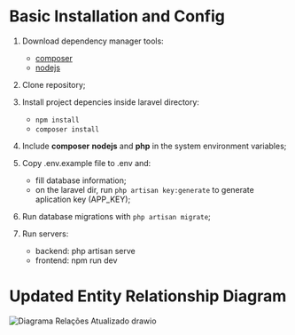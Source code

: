 # Basic Installation and Config

1. Download dependency manager tools:
   - [composer](https://getcomposer.org/download/)
   - [nodejs](https://nodejs.org/en/download/prebuilt-installer)

2. Clone repository;

3. Install project depencies inside laravel directory:
   - `npm install`
   - `composer install`

4. Include **composer** **nodejs** and **php** in the system environment variables;

5. Copy .env.example file to .env and:
   - fill database information;
   - on the laravel dir, run `php artisan key:generate` to generate aplication key (APP_KEY);

6. Run database migrations with `php artisan migrate`;

7. Run servers:
   - backend: php artisan serve
   - frontend: npm run dev
  

# Updated Entity Relationship Diagram

![Diagrama Relações Atualizado drawio](https://github.com/user-attachments/assets/001af184-edb1-4a3e-8cb2-efa4bf11a093)

